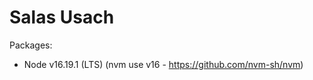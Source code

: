# Salas Usach


Packages:

  - Node v16.19.1 (LTS) (nvm use v16 - https://github.com/nvm-sh/nvm)
  
 
